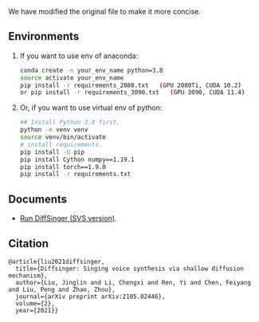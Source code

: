 We have modified the original file to make it more concise.

## Environments
1. If you want to use env of anaconda:
    ```sh
    conda create -n your_env_name python=3.8
    source activate your_env_name 
    pip install -r requirements_2080.txt   (GPU 2080Ti, CUDA 10.2)
    or pip install -r requirements_3090.txt   (GPU 3090, CUDA 11.4)
    ```

2. Or, if you want to use virtual env of python:
    ```sh
    ## Install Python 3.8 first. 
    python -m venv venv
    source venv/bin/activate
    # install requirements.
    pip install -U pip
    pip install Cython numpy==1.19.1
    pip install torch==1.9.0
    pip install -r requirements.txt
    ```

## Documents
- [Run DiffSinger (SVS version)](docs/README-SVS.md).


 



## Citation
    @article{liu2021diffsinger,
      title={Diffsinger: Singing voice synthesis via shallow diffusion mechanism},
      author={Liu, Jinglin and Li, Chengxi and Ren, Yi and Chen, Feiyang and Liu, Peng and Zhao, Zhou},
      journal={arXiv preprint arXiv:2105.02446},
      volume={2},
      year={2021}}


    